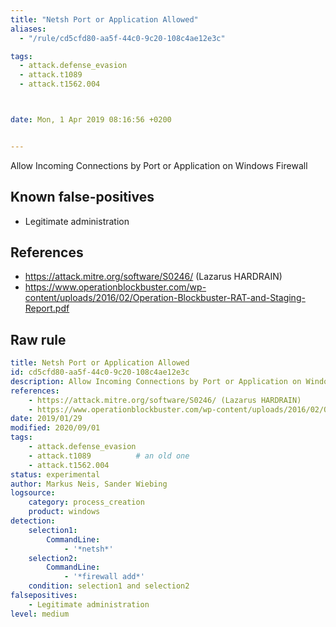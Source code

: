 ```yaml
---
title: "Netsh Port or Application Allowed"
aliases:
  - "/rule/cd5cfd80-aa5f-44c0-9c20-108c4ae12e3c"

tags:
  - attack.defense_evasion
  - attack.t1089
  - attack.t1562.004



date: Mon, 1 Apr 2019 08:16:56 +0200


---
```


Allow Incoming Connections by Port or Application on Windows Firewall

<!--more-->


## Known false-positives

* Legitimate administration



## References

* https://attack.mitre.org/software/S0246/ (Lazarus HARDRAIN)
* https://www.operationblockbuster.com/wp-content/uploads/2016/02/Operation-Blockbuster-RAT-and-Staging-Report.pdf


## Raw rule
```yaml
title: Netsh Port or Application Allowed
id: cd5cfd80-aa5f-44c0-9c20-108c4ae12e3c
description: Allow Incoming Connections by Port or Application on Windows Firewall
references:
    - https://attack.mitre.org/software/S0246/ (Lazarus HARDRAIN)
    - https://www.operationblockbuster.com/wp-content/uploads/2016/02/Operation-Blockbuster-RAT-and-Staging-Report.pdf
date: 2019/01/29
modified: 2020/09/01
tags:
    - attack.defense_evasion
    - attack.t1089          # an old one
    - attack.t1562.004
status: experimental
author: Markus Neis, Sander Wiebing
logsource:
    category: process_creation
    product: windows
detection:
    selection1:
        CommandLine:
            - '*netsh*'
    selection2:
        CommandLine:
            - '*firewall add*'
    condition: selection1 and selection2
falsepositives:
    - Legitimate administration
level: medium

```

